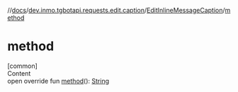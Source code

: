 //[docs](../../../index.md)/[dev.inmo.tgbotapi.requests.edit.caption](../index.md)/[EditInlineMessageCaption](index.md)/[method](method.md)



# method  
[common]  
Content  
open override fun [method](method.md)(): [String](https://kotlinlang.org/api/latest/jvm/stdlib/kotlin/-string/index.html)  




